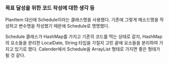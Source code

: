 ### 목표 달성을 위한 코드 작성에 대한 생각 등

PlanItem 대신에 Schedule이라는 클래스명을 사용했다. 기존에 그렇게 메소드명을 작성하고 변수명을 작성했기 때문에 Schedule로 명명했다.

Schedule 클래스가 HashMap를 가지고 기존의 코드를 먹는 상태로 갈지, HashMap의 요소들을 분리한 LocalDate, String 타입을 가질지 고민 끝에
요소들을 분리하여 가지고 있기로 했다. Calender에서 Schedule을 ArrayList 형태로 가지면 좋은 형태가 될 것 같다.

